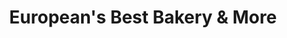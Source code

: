 ---
title: "European's Best Bakery & More"
url: /strongsville/europeans-best-bakery-and-more/
shop: bakery
---